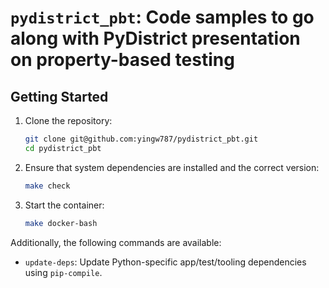 # `pydistrict_pbt`: Code samples to go along with PyDistrict presentation on property-based testing

## Getting Started

1.  Clone the repository:

    ```bash
    git clone git@github.com:yingw787/pydistrict_pbt.git
    cd pydistrict_pbt
    ```

2.  Ensure that system dependencies are installed and the correct version:

    ```bash
    make check
    ```

3.  Start the container:

    ```bash
    make docker-bash
    ```

Additionally, the following commands are available:

- `update-deps`: Update Python-specific app/test/tooling dependencies using
  `pip-compile`.
